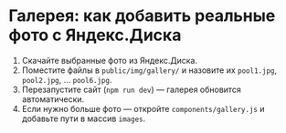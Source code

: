 # Галерея: как добавить реальные фото с Яндекс.Диска
1. Скачайте выбранные фото из Яндекс.Диска.
2. Поместите файлы в `public/img/gallery/` и назовите их `pool1.jpg`, `pool2.jpg`, ... `pool6.jpg`.
3. Перезапустите сайт (`npm run dev`) — галерея обновится автоматически.
4. Если нужно больше фото — откройте `components/gallery.js` и добавьте пути в массив `images`.
